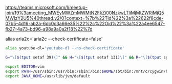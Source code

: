 https://teams.microsoft.com/l/meetup-join/19%3ameeting_MWEyMWZmMWMtN2FkZi00NzkwLTliMjMtZWRiMjQ5MWIzY2U5%40thread.v2/0?context=%7b%22Tid%22%3a%22622f8cde-07b5-4d16-ab2a-6dc0c3a66e35%22%2c%22Oid%22%3a%22a4ee6547-fb27-4a73-bd96-a98a9a0a2f18%22%7d

alias aria2c='aria2c --check-certificate=false'

```bash
alias youtube-dl='youtube-dl --no-check-certificate'

G="\[$(tput setaf 39)\]" && H="\[$(tput setaf 131)\]" && R="\[$(tput sgr0)\]" && export PS1="${G}\h${R}:${H}\w${R} $ "

export EDITOR=vim
export PATH=/usr/sbin:/usr/bin:/sbin:/bin:$HOME/sbt/bin:/mnt/c/cygwin/home/DangVu/kafka_2.12-2.3.1/bin
export JAVA_HOME=/usr/lib/jvm/default
```
